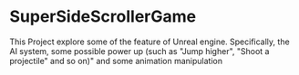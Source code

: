 # SuperSideScrollerGame
This Project explore some of the feature of Unreal engine. Specifically, the AI system, some possible power up (such as "Jump higher", "Shoot a projectile" and so on)" and some animation manipulation
